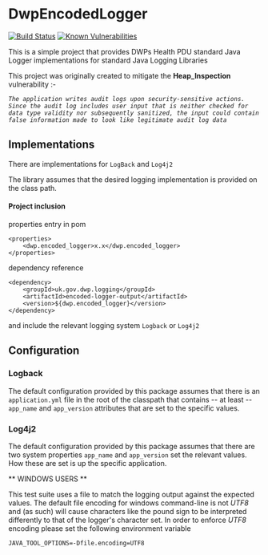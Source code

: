 # DwpEncodedLogger
[![Build Status](https://travis-ci.org/dwp/encoded-logger-output.svg?branch=master)](https://travis-ci.org/dwp/encoded-logger-output) [![Known Vulnerabilities](https://snyk.io/test/github/dwp/encoded-logger-output/badge.svg)](https://snyk.io/test/github/dwp/encoded-logger-output)

This is a simple project that provides DWPs Health PDU standard Java Logger 
implementations for standard Java Logging Libraries

This project was originally created to mitigate the **Heap_Inspection** vulnerability :-

_`The application writes audit logs upon security-sensitive actions. Since the audit log includes user input that is neither checked for data type validity nor subsequently sanitized, the input could contain false information made to look like legitimate audit log data`_

## Implementations
There are implementations for `LogBack` and `Log4j2`

The library assumes that the desired logging implementation  is provided on the 
class path.

#### Project inclusion

properties entry in pom

    <properties>
        <dwp.encoded_logger>x.x</dwp.encoded_logger>
    </properties>

dependency reference

    <dependency>
        <groupId>uk.gov.dwp.logging</groupId>
        <artifactId>encoded-logger-output</artifactId>
        <version>${dwp.encoded_logger}</version>
    </dependency>
    

and include the relevant logging system `Logback` or `Log4j2`

## Configuration
### Logback
The default configuration provided by this package assumes that there is an 
`application.yml` file in the root of the classpath that contains -- at least --
`app_name` and `app_version` attributes that are set to the specific values.

### Log4j2
The default configuration provided by this package assumes that there are two
system properties `app_name` and `app_version` set the relevant values. How these
are set is up the specific application.

** WINDOWS USERS **

This test suite uses a file to match the logging output against the expected values.  The default file encoding for windows command-line is not *UTF8* and (as such) will cause characters like the pound sign to be interpreted differently to that of the logger's character set.  In order to enforce *UTF8* encoding please set the following environment variable

    JAVA_TOOL_OPTIONS=-Dfile.encoding=UTF8